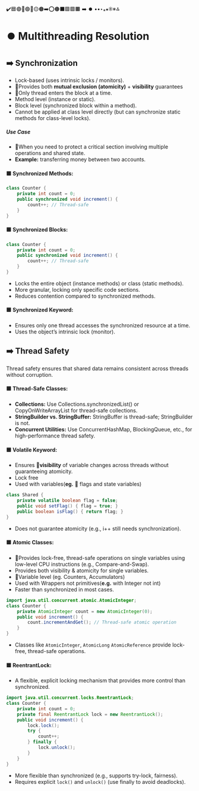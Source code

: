 ️✔️🟦🟣🔵🟢🔴🟡🟠➡️⭕🟠⬛🟩🟪🟫 ➡️ ⏺️ ••‣⁎⁕⁜※⁂

# ⏺️ Multithreading Resolution

## ➡️ Synchronization

- Lock-based (uses intrinsic locks / monitors).
- 🔴Provides both **mutual exclusion (atomicity)** + **visibility** guarantees
- 🔴Only thread enters the block at a time.
- Method level (instance or static).
- Block level (synchronized block within a method).
- Cannot be applied at class level directly (but can synchronize static methods for class-level locks).

##### Use Case

- 🔴When you need to protect a critical section involving multiple operations and shared state.
- **Example:** transferring money between two accounts.

#### 🟦 Synchronized Methods:

```java
class Counter {
    private int count = 0;
    public synchronized void increment() {
        count++; // Thread-safe
    }
}
```

#### 🟦 Synchronized Blocks:

```java
class Counter {
    private int count = 0;
    public synchronized void increment() {
        count++; // Thread-safe
    }
}

```

- Locks the entire object (instance methods) or class (static methods).
- More granular, locking only specific code sections.
- Reduces contention compared to synchronized methods.

#### 🟦 Synchronized Keyword:

- Ensures only one thread accesses the synchronized resource at a time.
- Uses the object’s intrinsic lock (monitor).

## ➡️ Thread Safety

Thread safety ensures that shared data remains consistent across threads without corruption.

#### 🟦 Thread-Safe Classes:

- **Collections:** Use Collections.synchronizedList() or CopyOnWriteArrayList for thread-safe collections.
- **StringBuilder vs. StringBuffer:** StringBuffer is thread-safe; StringBuilder is not.
- **Concurrent Utilities:** Use ConcurrentHashMap, BlockingQueue, etc., for high-performance thread safety.

#### 🟦 Volatile Keyword:

- Ensures 🔴**visibility** of variable changes across threads without guaranteeing atomicity.
- Lock free
- Used with variables(**eg.** 🔴 flags and state variables)

```java
class Shared {
    private volatile boolean flag = false;
    public void setFlag() { flag = true; }
    public boolean isFlag() { return flag; }
}
```

- Does not guarantee atomicity (e.g., i++ still needs synchronization).

#### 🟦 Atomic Classes:

- 🔴Provides lock-free, thread-safe operations on single variables using low-level CPU instructions (e.g., Compare-and-Swap).
- Provides both visibility & atomicity for single variables.
- 🔴Variable level (eg. Counters, Accumulators)
- Used with Wrappers not primitives(**e.g.** with Integer not int)
- Faster than synchronized in most cases.

```java
import java.util.concurrent.atomic.AtomicInteger;
class Counter {
    private AtomicInteger count = new AtomicInteger(0);
    public void increment() {
        count.incrementAndGet(); // Thread-safe atomic operation
    }
}
```

- Classes like `AtomicInteger`, `AtomicLong` `AtomicReference` provide lock-free, thread-safe operations.

#### 🟦 ReentrantLock:

- A flexible, explicit locking mechanism that provides more control than synchronized.

```java
import java.util.concurrent.locks.ReentrantLock;
class Counter {
    private int count = 0;
    private final ReentrantLock lock = new ReentrantLock();
    public void increment() {
        lock.lock();
        try {
            count++;
        } finally {
            lock.unlock();
        }
    }
}
```

- More flexible than synchronized (e.g., supports try-lock, fairness).
- Requires explicit `lock()` and `unlock()` (use finally to avoid deadlocks).
